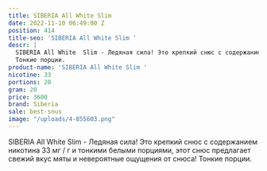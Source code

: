 ```yaml
---
title: SIBERIA All White Slim
date: 2022-11-10 06:49:00 Z
position: 414
title-seo: 'SIBERIA All White Slim '
descr: |
  SIBERIA All White  Slim - Ледяная сила! Это крепкий снюс с содержанием никотина 33 мг / г и тонкими белыми порциями, этот снюс предлагает свежий вкус мяты и невероятные ощущения от снюса!
  Тонкие порции.
product-name: 'SIBERIA All White Slim '
nicotine: 33
portions: 20
gram: 20
price: 3600
brand: Siberia
sale: best-snus
image: "/uploads/4-855603.png"
---
```


SIBERIA All White Slim - Ледяная сила! Это крепкий снюс с содержанием никотина 33 мг / г и тонкими белыми порциями, этот снюс предлагает свежий вкус мяты и невероятные ощущения от снюса!
Тонкие порции.
